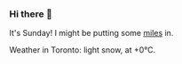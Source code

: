### Hi there :wave:

It's Sunday! I might be putting some [miles](https://www.strava.com/athletes/889963) in.

Weather in Toronto: light snow, at +0°C.
